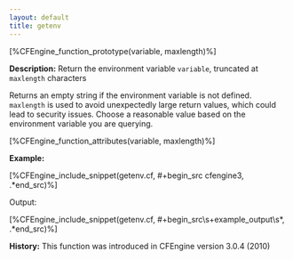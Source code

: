 ```yaml
---
layout: default
title: getenv
---
```


[%CFEngine_function_prototype(variable, maxlength)%]

**Description:** Return the environment variable `variable`, truncated at
`maxlength` characters

Returns an empty string if the environment variable is not defined.
`maxlength` is used to avoid unexpectedly large return values, which could
lead to security issues. Choose a reasonable value based on the environment
variable you are querying.

[%CFEngine_function_attributes(variable, maxlength)%]

**Example:**

[%CFEngine_include_snippet(getenv.cf, #\+begin_src cfengine3, .*end_src)%]

Output:

[%CFEngine_include_snippet(getenv.cf, #\+begin_src\s+example_output\s*, .*end_src)%]

**History:** This function was introduced in CFEngine version 3.0.4
(2010)
